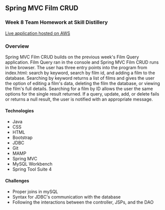 ## Spring MVC Film CRUD
### Week 8 Team Homework at Skill Distillery
[Live application hosted on AWS](http://tomcat.caseyasher.info/apps/MVCFilmSite/)

### Overview

Spring MVC Film CRUD builds on the previous week's Film Query application. Film Query ran in the console and Spring MVC Film CRUD runs in the browser. The user has three entry points into the program from index.html: search by keyword, search by film id, and adding a film to the database. Searching by keyword returns a list of films and gives the user the option of editing a film's data, deleting the film the database, or viewing the film's full details. Searching for a film by ID allows the user the same options for the single result returned. If a query, update, add, or delete fails or returns a null result, the user is notified with an appropriate message.


#### Technologies

* Java
* CSS
* HTML
* Bootstrap
* JDBC
* Git
* MAMP
* Spring MVC
* MySQL Workbench
* Spring Tool Suite 4

#### Challenges

* Proper joins in mySQL
* Syntax for JDBC's communication with the database
* Following the interactions between the controller, JSPs, and the DAO
